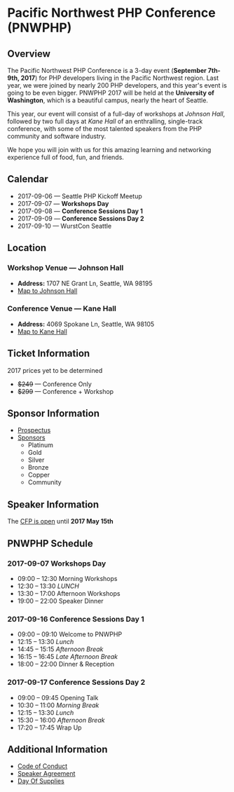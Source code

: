 # Pacific Northwest PHP Conference (PNWPHP)

## Overview

The Pacific Northwest PHP Conference is a 3-day event (**September 7th-9th, 2017**) for PHP developers living in the Pacific Northwest region. Last year, we were joined by nearly 200 PHP developers, and this year's event is going to be even bigger. PNWPHP 2017 will be held at the **University of Washington**, which is a beautiful campus, nearly the heart of Seattle.

This year, our event will consist of a full-day of workshops at *Johnson Hall*, followed by two full days at *Kane Hall* of an enthralling, single-track conference, with some of the most talented speakers from the PHP community and software industry.

We hope you will join with us for this amazing learning and networking experience full of food, fun, and friends.

## Calendar

* 2017-09-06 &mdash; Seattle PHP Kickoff Meetup
* 2017-09-07 &mdash; **Workshops Day**
* 2017-09-08 &mdash; **Conference Sessions Day 1**
* 2017-09-09 &mdash; **Conference Sessions Day 2**
* 2017-09-10 &mdash; WurstCon Seattle 


## Location

### Workshop Venue &mdash; Johnson Hall

* __Address:__ 
 	1707 NE Grant Ln, Seattle, WA 98195
* [Map to Johnson Hall](http://maps.google.com/maps?q=University%20of%20Washington%2C%20Johnson%20Hall@47.6545669,-122.3088519)

### Conference Venue &mdash; Kane Hall 

* __Address:__
    4069 Spokane Ln, Seattle, WA 98105
* [Map to Kane Hall](http://maps.google.com/maps?q=University%20of%20Washington%2C%20Kane%20Hall@47.656841,-122.3088512)    

## Ticket Information

2017 prices yet to be determined

* ~~$249~~ &mdash; Conference Only
* ~~$299~~ &mdash; Conference + Workshop

## Sponsor Information

* [Prospectus](sponsors/sponsorship-prospectus.pdf)
* [Sponsors](sponsors/README.md)
  - Platinum
  - Gold
  - Silver
  - Bronze
  - Copper
  - Community

## Speaker Information

The [CFP is open](https://cfp.pnwphp.com) until **2017 May 15th**  

## PNWPHP Schedule

### 2017-09-07 Workshops Day
* 09:00 &ndash; 12:30 Morning Workshops
* 12:30 &ndash; 13:30 *LUNCH*
* 13:30 &ndash; 17:00 Afternoon Workshops
* 19:00 &ndash; 22:00 Speaker Dinner

### 2017-09-16 Conference Sessions Day 1
* 09:00 &ndash; 09:10 Welcome to PNWPHP
* 12:15 &ndash; 13:30 *Lunch*
* 14:45 &ndash; 15:15 *Afternoon Break*
* 16:15 &ndash; 16:45 *Late Afternoon Break*
* 18:00 &ndash; 22:00 Dinner &amp; Reception


### 2017-09-17 Conference Sessions Day 2
* 09:00 &ndash; 09:45 Opening Talk
* 10:30 &ndash; 11:00 *Morning Break*
* 12:15 &ndash; 13:30 *Lunch*
* 15:30 &ndash; 16:00 *Afternoon Break*
* 17:20 &ndash; 17:45 Wrap Up

## Additional Information

* [Code of Conduct](code-of-conduct.md)
* [Speaker Agreement](cfp-content.md#speaker-agreement)
* [Day Of Supplies](day-of-supplies.md)
